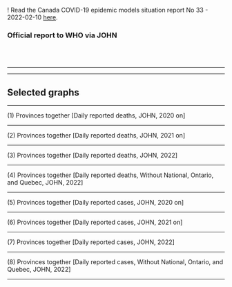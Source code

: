 ! Read the Canada COVID-19 epidemic models situation report No 33 - 2022-02-10 [here](https://github.com/pourmalek/CovidVisualizedCountry/blob/main/situation%20reports/33%20Canada%20COVID-19%20epidemic%20models%20situation%20report%20No%2033%20-%202022-02-10.pdf).

### Official report to WHO via JOHN   


<br/><br/>


****

****

## Selected graphs


****

(1) Provinces together [Daily reported deaths, JOHN, 2020 on]

****

(2) Provinces together [Daily reported deaths, JOHN, 2021 on]

*****

(3) Provinces together [Daily reported deaths, JOHN, 2022]

****

(4) Provinces together [Daily reported deaths, Without National, Ontario, and Quebec, JOHN, 2022]

****

(5) Provinces together [Daily reported cases, JOHN, 2020 on]

****

(6) Provinces together [Daily reported cases, JOHN, 2021 on]

*****

(7) Provinces together [Daily reported cases, JOHN, 2022]

****

(8) Provinces together [Daily reported cases, Without National, Ontario, and Quebec, JOHN, 2022]

****

